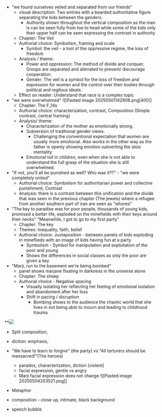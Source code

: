 - "we found ourselves veiled and separated from our friends"
	- visual description: Two entries with a bearded authoritative figure separating the kids between the genders. 
		- Authority shown throughout the vertical composition as the man is can be seen fully from toe to head while some of the kids only their upper half can be seen expressing the contrast in authority
	- Chapter: The Veil
	- Authorial choice: Symbolism, framing and scale
		- Symbol: the veil - a tool of the oppressive regime, the loss of freedom
	- Analysis / theme: 
		- Power and oppression: The method of divide and conquer. Groups are separated and alienated to prevent/ discourage cooperation.
		- Gender: The veil is a symbol for the loss of freedom and expression for women and the control over their bodies through political and regilous ideals. 
	- Effect on reader: Understand that race is a complex topic
- "we were overwhelmed"
	![[Pasted image 20250501142808.png|400]]
	- Chapter: The F_14s
	- Authorial choice: characterization, contrast, Composition (Simple contrast, central framing)
	- Analysis/ theme:
		- Characterization of the mother as emotionally strong. 
		- Subversion of traditional gender views. 
			- Challenging the conventional expectation that women are usually more emotional. Also works in the other way as the father is openly showing emotion subverting the stoic mentality
		- Emotional toll in children, even when she is not able to understand the full grasp of the situation she is still overwhelmed. 
- "If not, you'll all be punished as well? Who was it??" - "we were completely united"
	- Authorial choice: Symbolism for authoritarian power and collective punishment, Contrast
	- Analysis: there is a contrast between this unification and the divide that was seen in the previous chapter (The jewels) where a refugee from another southern part of iran are seen as "whores"
- "The key to paradise was for poor people, thousands of young kids, promised a better life, exploded on the minefields with their keys around their necks" "Meanwhile, I got to go to my first party"
	- Chapter: The key
	- Themes: Inequality, faith, belief
	- Authorial choice: Juxtaposition - between panels of kids exploding in mineflieds with an image of kids having fun at a party
		- Symbolism - Symbol for manipulation and exploitation of the poor and young
		- Shows the differences in social classes as only the poor are given a key
- "Marji, run to the basement we're being bombed"
	- panel shows marjane floating in darkness in the universe alone
	- Chapter: The sheep
	- Authorial choice - Negative spacing
		- Visually isolating her reflecting her feeling of emotional isolation and abandoment after her loss
		- Shift in pacing / disruption
			- Bombing shows to the audience the chaotic world that she lives in not being able to mourn and leading to childhood trauma

 **![](https://lh7-qw.googleusercontent.com/docsz/AD_4nXdGjzYAa4nlod0HQ7trhymjVQ9Vt8EUViRRiMWT33x6-wJnGsTD2M95Ed9ruaVeEhXeLlB3jHx2aWRKXxlbPNCBjh7-Y80FWW6gQF0ht4TRbypeq3Ds0dhf1z5SVpV_x7wWP2qa?key=NrUapwpLn5W2NhmqoE5tNjc2)
-  Split composition,
- diction: emphasis, 

- "We have to learn to forgive" (the party) vs "All torturers should be massacred!"(The heroes)
	- paradox, characterization, diction (violent)
	- facial expression, gentle vs angry
	- Marji facial expression does not change
![[Pasted image 20250504203521.png]]
- Metaphor
- composition - close up, intimate, black background
- speech bubble
